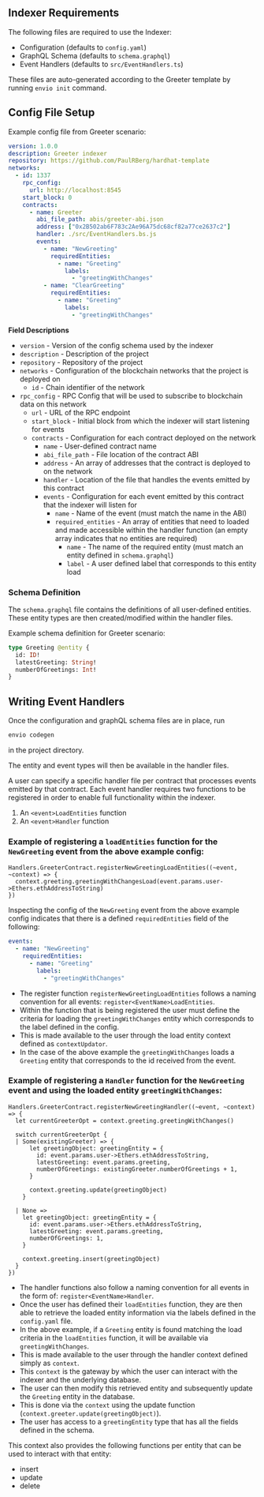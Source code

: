 ## Indexer Requirements

The following files are required to use the Indexer:

- Configuration (defaults to `config.yaml`)
- GraphQL Schema (defaults to `schema.graphql`)
- Event Handlers (defaults to `src/EventHandlers.ts`) 

These files are auto-generated according to the Greeter template by running `envio init` command.

## Config File Setup

Example config file from Greeter scenario:

```yaml
version: 1.0.0
description: Greeter indexer
repository: https://github.com/PaulRBerg/hardhat-template
networks:
  - id: 1337
    rpc_config: 
      url: http://localhost:8545
    start_block: 0
    contracts:
      - name: Greeter
        abi_file_path: abis/greeter-abi.json
        address: ["0x2B502ab6F783c2Ae96A75dc68cf82a77ce2637c2"]
        handler: ./src/EventHandlers.bs.js
        events:
          - name: "NewGreeting"
            requiredEntities:
              - name: "Greeting"
                labels:
                  - "greetingWithChanges"
          - name: "ClearGreeting"
            requiredEntities:
              - name: "Greeting"
                labels:
                  - "greetingWithChanges"

```

**Field Descriptions**

- `version` - Version of the config schema used by the indexer
- `description` - Description of the project
- `repository` - Repository of the project
- `networks` - Configuration of the blockchain networks that the project is deployed on
  - `id` - Chain identifier of the network
- `rpc_config` - RPC Config that will be used to subscribe to blockchain data on this network
    - `url` -  URL of the RPC endpoint
  - `start_block` - Initial block from which the indexer will start listening for events
  - `contracts` - Configuration for each contract deployed on the network
    - `name` - User-defined contract name
    - `abi_file_path` - File location of the contract ABI
    - `address` - An array of addresses that the contract is deployed to on the network
    - `handler` - Location of the file that handles the events emitted by this contract
    - `events` - Configuration for each event emitted by this contract that the indexer will listen for
      - `name` - Name of the event (must match the name in the ABI)
      - `required_entities` - An array of entities that need to loaded and made accessible within the handler function (an empty array indicates that no entities are required)
        - `name` - The name of the required entity (must match an entity defined in `schema.graphql`)
        - `label` - A user defined label that corresponds to this entity load

### Schema Definition

The `schema.graphql` file contains the definitions of all user-defined entities. These entity types are then created/modified within the handler files.

Example schema definition for Greeter scenario:

```graphql
type Greeting @entity {
  id: ID!
  latestGreeting: String!
  numberOfGreetings: Int!
}

```

## Writing Event Handlers

Once the configuration and graphQL schema files are in place, run
```bash
envio codegen
``` 
in the project directory.

The entity and event types will then be available in the handler files. 

A user can specify a specific handler file per contract that processes events emitted by that contract.
Each event handler requires two functions to be registered in order to enable full functionality within the indexer.
1. An `<event>LoadEntities` function
2. An `<event>Handler` function

### Example of registering a `loadEntities` function for the `NewGreeting` event from the above example config:

```rescript
Handlers.GreeterContract.registerNewGreetingLoadEntities((~event, ~context) => {
  context.greeting.greetingWithChangesLoad(event.params.user->Ethers.ethAddressToString)
})
```

Inspecting the config of the `NewGreeting` event from the above example config indicates that there is a defined `requiredEntities` field of the following:

```yaml
events:
  - name: "NewGreeting"
    requiredEntities:
      - name: "Greeting"
        labels:
          - "greetingWithChanges"
```

- The register function `registerNewGreetingLoadEntities` follows a naming convention for all events: `register<EventName>LoadEntities`. 
- Within the function that is being registered the user must define the criteria for loading the `greetingWithChanges` entity which corresponds to the label defined in the config. 
- This is made available to the user through the load entity context defined as `contextUpdator`.
- In the case of the above example the `greetingWithChanges` loads a `Greeting` entity that corresponds to the id received from the event.

### Example of registering a `Handler` function for the `NewGreeting` event and using the loaded entity `greetingWithChanges`:

```rescript
Handlers.GreeterContract.registerNewGreetingHandler((~event, ~context) => {
  let currentGreeterOpt = context.greeting.greetingWithChanges()

  switch currentGreeterOpt {
  | Some(existingGreeter) => {
      let greetingObject: greetingEntity = {
        id: event.params.user->Ethers.ethAddressToString,
        latestGreeting: event.params.greeting,
        numberOfGreetings: existingGreeter.numberOfGreetings + 1,
      }

      context.greeting.update(greetingObject)
    }

  | None =>
    let greetingObject: greetingEntity = {
      id: event.params.user->Ethers.ethAddressToString,
      latestGreeting: event.params.greeting,
      numberOfGreetings: 1,
    }

    context.greeting.insert(greetingObject)
  }
})
```

- The handler functions also follow a naming convention for all events in the form of: `register<EventName>Handler`.
- Once the user has defined their `loadEntities` function, they are then able to retrieve the loaded entity information via the labels defined in the `config.yaml` file. 
- In the above example, if a `Greeting` entity is found matching the load criteria in the `loadEntities` function, it will be available via `greetingWithChanges`. 
- This is made available to the user through the handler context defined simply as `context`. 
- This `context` is the gateway by which the user can interact with the indexer and the underlying database.
- The user can then modify this retrieved entity and subsequently update the `Greeting` entity in the database. 
- This is done via the `context` using the update function (`context.greeter.update(greetingObject)`).
- The user has access to a `greetingEntity` type that has all the fields defined in the schema.

This context also provides the following functions per entity that can be used to interact with that entity:

- insert
- update
- delete

